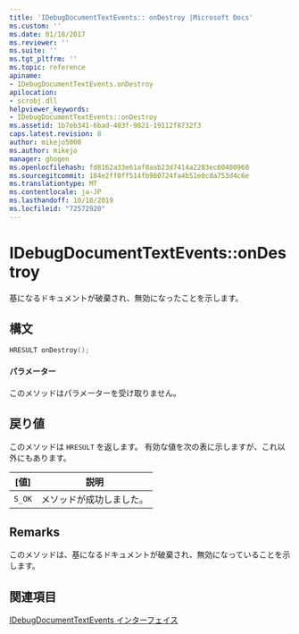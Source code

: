 ```yaml
---
title: 'IDebugDocumentTextEvents:: onDestroy |Microsoft Docs'
ms.custom: ''
ms.date: 01/18/2017
ms.reviewer: ''
ms.suite: ''
ms.tgt_pltfrm: ''
ms.topic: reference
apiname:
- IDebugDocumentTextEvents.onDestroy
apilocation:
- scrobj.dll
helpviewer_keywords:
- IDebugDocumentTextEvents::onDestroy
ms.assetid: 1b7eb341-6bad-403f-9821-19112f8732f3
caps.latest.revision: 8
author: mikejo5000
ms.author: mikejo
manager: ghogen
ms.openlocfilehash: fd8162a33e61af0aab23d7414a2283ec60480960
ms.sourcegitcommit: 184e2ff0ff514fb980724fa4b51e0cda753d4c6e
ms.translationtype: MT
ms.contentlocale: ja-JP
ms.lasthandoff: 10/18/2019
ms.locfileid: "72572920"
---
```

# <a name="idebugdocumenttexteventsondestroy"></a>IDebugDocumentTextEvents::onDestroy
基になるドキュメントが破棄され、無効になったことを示します。  
  
## <a name="syntax"></a>構文  
  
```cpp
HRESULT onDestroy();  
```  
  
#### <a name="parameters"></a>パラメーター  
 このメソッドはパラメーターを受け取りません。  
  
## <a name="return-value"></a>戻り値  
 このメソッドは `HRESULT` を返します。 有効な値を次の表に示しますが、これ以外にもあります。  
  
|[値]|説明|  
|-----------|-----------------|  
|`S_OK`|メソッドが成功しました。|  
  
## <a name="remarks"></a>Remarks  
 このメソッドは、基になるドキュメントが破棄され、無効になっていることを示します。  
  
## <a name="see-also"></a>関連項目  
 [IDebugDocumentTextEvents インターフェイス](../../winscript/reference/idebugdocumenttextevents-interface.md)